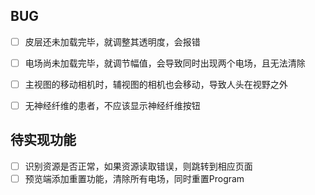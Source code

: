 ## BUG

- [ ] 皮层还未加载完毕，就调整其透明度，会报错
- [ ] 电场尚未加载完毕，就调节幅值，会导致同时出现两个电场，且无法清除
- [ ] 主视图的移动相机时，辅视图的相机也会移动，导致人头在视野之外
- [ ] 无神经纤维的患者，不应该显示神经纤维按钮



## 待实现功能

- [ ] 识别资源是否正常，如果资源读取错误，则跳转到相应页面
- [ ] 预览端添加重置功能，清除所有电场，同时重置Program